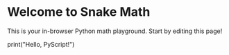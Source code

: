 # Welcome to Snake Math

This is your in-browser Python math playground. Start by editing this page!

<py-script>
  print("Hello, PyScript!")
</py-script>
